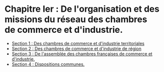 # Chapitre Ier : De l'organisation et des missions du réseau des chambres de commerce et d'industrie.

- [Section 1 : Des chambres de commerce et d'industrie territoriales](section-1)
- [Section 2 : Des chambres de commerce et d'industrie de région](section-2)
- [Section 3 : De l'assemblée des chambres françaises de commerce et d'industrie.](section-3)
- [Section 4 : Dispositions communes.](section-4)
